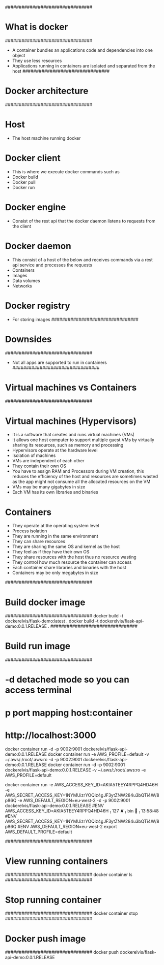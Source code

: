 ################################
# What is docker
################################
- A container bundles an applications code and dependencies into one object
- They use less resources
- Applications running in containers are isolated and separated from the host
################################
# Docker architecture
################################
  # Host
  - The host machine running docker
  # Docker client
  - This is where we execute docker commands such as
  - Docker build
  - Docker pull
  - Docker run
  # Docker engine
  - Consist of the rest api that the docker daemon listens to requests from the client
  # Docker daemon
  - This consist of a host of the below and receives commands via a rest api service and processes the requests
  - Containers
  - Images
  - Data volumes
  - Networks
  # Docker registry
  - For storing images
################################
# Downsides
################################
- Not all apps are supported to run in containers
################################
# Virtual machines vs Containers
################################
# Virtual machines (Hypervisors)
- It is a software that creates and runs virtual machines (VMs)
- It allows one host computer to support multiple guest VMs by virtually sharing its resources, such as memory and 
  processing
- Hypervisors operate at the hardware level
- Isolation of machines
- VMs are independent of each other
- They contain their own OS
- You have to assign RAM and Processors during VM creation, this reduces the efficiency of the host and resources are
  sometimes wasted as the app might not consume all the allocated resources on the VM
- VMs may be many gigabytes in size
- Each VM has its own libraries and binaries
# Containers
- They operate at the operating system level
- Process isolation
- They are running in the same environment
- They can share resources
- They are sharing the same OS and kernel as the host
- They feel as if they have their own OS
- They share resources with the host thus no resource wasting
- They control how much resource the container can access
- Each container share libraries and binaries with the host
- Containers may be only megabytes in size

################################
# Build docker image
################################
docker build -t dockerelvis/flask-demo:latest . 
docker build -t dockerelvis/flask-api-demo:0.0.1.RELEASE .
################################
# Build run image
################################
# -d detached mode so you can access terminal
# p port mapping host:container
# http://localhost:3000
docker container run -d -p 9002:9001 dockerelvis/flask-api-demo:0.0.1.RELEASE
docker container run -e AWS_PROFILE=default -v ~/.aws/:/root/.aws:ro -d -p 9002:9001 dockerelvis/flask-api-demo:0.0.1.RELEASE 
docker container run -d -p 9002:9001 dockerelvis/flask-api-demo:0.0.1.RELEASE -v ~/.aws/:/root/.aws:ro -e AWS_PROFILE=default


docker container run -e AWS_ACCESS_KEY_ID=AKIA5TEEY4RPPQ4HD46H -e AWS_SECRET_ACCESS_KEY=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 -e AWS_DEFAULT_REGION=eu-west-2 -d -p 9002:9001 dockerelvis/flask-api-demo:0.0.1.RELEASE
#ENV AWS_ACCESS_KEY_ID=AKIA5TEEY4RPPQ4HD46H                                                                                                127 ✘  bin   13:58:48
#ENV AWS_SECRET_ACCESS_KEY=1NYMUizrYOQiz4gJF3ytZNW284u3bQTi4W/8p86Q
#ENV AWS_DEFAULT_REGION=eu-west-2
export AWS_DEFAULT_PROFILE=default





################################
# View running containers
################################
docker container ls
################################
# Stop running container
################################
docker container stop <container name>
################################
# Docker push image
################################
docker push dockerelvis/flask-api-demo:0.0.1.RELEASE